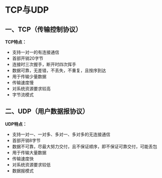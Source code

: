 # TCP与UDP

## 一、TCP（传输控制协议）

**TCP特点：**

- 支持一对一的有连接通信
- 首部开销20字节
- 连接时三次握手，断开时四次挥手
- 数据可靠，无差错，不丢失，不重复，且按序到达
- 用于传输少量数据
- 传输速度慢
- 对系统资源要求较高
- 字节流模式

## 二、UDP（用户数据报协议）

**UDP特点：**

- 支持一对一、一对多、多对一、多对多的无连接通信
- 首部开销8字节
- 数据不可靠，尽最大努力交付，且不保证顺序，即不保证可靠交付，可能丢包
- 用于传输大量数据
- 传输速度快
- 对系统资源要求较低
- 数据报模式